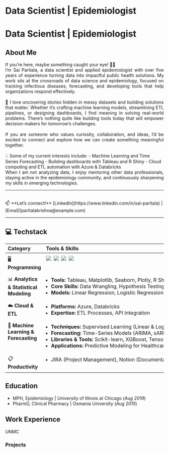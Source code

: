 # Data Scientist | Epidemiologist

# Data Scientist | Epidemiologist

## About Me

<div align="justify">
If you’re here, maybe something caught your eye! 👋🏾

<br>
I’m Sai Paritala, a data scientist and applied epidemiologist with over five years of experience turning data into impactful public health solutions. My work sits at the crossroads of data science and epidemiology, focused on tracking infectious diseases, forecasting, and developing tools that help organizations respond effectively.
<br>

<br>
🔎 I love uncovering stories hidden in messy datasets and building solutions that matter. Whether it’s crafting machine learning models, streamlining ETL pipelines, or designing dashboards, I find meaning in solving real-world problems. There’s nothing quite like building tools today that will empower decision-makers for tomorrow’s challenges.
<br>

<br>
If you are someone who values curiosity, collaboration, and ideas, I’d be excited to connect and explore how we can create something meaningful together.
</div>
<br>
💡 Some of my current interests include:
- Machine Learning and Time Series Forecasting
- Building dashboards with Tableau and R Shiny
- Cloud computing and ETL automation with Azure & Databricks

<div align="justify">
When I am not analyzing data, I enjoy mentoring other data professionals, staying active in the epidemiology community, and continuously sharpening my skills in emerging technologies.
</div>

---

<br>
📫 **Let’s connect!**  
[LinkedIn](https://www.linkedin.com/in/sai-paritala) | [Email](paritalakrishna@example.com)
<br>


---

## 💻 Techstack

<table style="width: 100%;">
  <thead>
    <tr>
      <th style="text-align: left; width: 25%; font-weight: bold;">Category</th>
      <th style="text-align: left; width: 75%; font-weight: bold;">Tools & Skills</th>
    </tr>
  </thead>
  <tbody>
    <tr style="vertical-align: top;">
      <td style="text-align: left; padding: 8px;">🖥️ <b>Programming</b></td>
      <td style="padding: 8px;">
        <div style="display: flex; gap: 8px; flex-wrap: wrap;">
          <img src="https://img.shields.io/badge/Python-3776AB?style=for-the-badge&logo=python&logoColor=white" />
          <img src="https://img.shields.io/badge/R-276DC3?style=for-the-badge&logo=r&logoColor=white" />
          <img src="https://img.shields.io/badge/SAS-2E8B57?style=for-the-badge&logoColor=white" />
          <img src="https://img.shields.io/badge/SQL-4169E1?style=for-the-badge&logoColor=white" />
        </div>
      </td>
    </tr>
    <tr style="vertical-align: top;">
      <td style="text-align: left; padding: 8px;">📊 <b>Analytics & Statistical Modeling</b></td>
      <td style="padding: 8px;">
        <ul style="margin: 0; padding: 4px 0 4px 16px; text-align: left; white-space: nowrap;">
          <li><b>Tools:</b> Tableau, Matplotlib, Seaborn, Plotly, R Shiny, Excel</li>
          <li><b>Core Skills:</b> Data Wrangling, Hypothesis Testing, Exploratory Data Analysis</li>
          <li><b>Models:</b> Linear Regression, Logistic Regression, Time-Series Models (ARIMA, sARIMA), Survival Analysis</li>
        </ul>
      </td>
    </tr>
    <tr style="vertical-align: top;">
      <td style="text-align: left; padding: 8px;">☁️ <b>Cloud & ETL</b></td>
      <td style="padding: 8px;">
        <ul style="margin: 0; padding: 4px 0 4px 16px; text-align: left;">
          <li><b>Platforms:</b> Azure, Databricks</li>
          <li><b>Expertise:</b> ETL Processes, API Integration</li>
        </ul>
      </td>
    </tr>
    <tr style="vertical-align: top;">
      <td style="text-align: left; padding: 8px;">🤖 <b>Machine Learning & Forecasting</b></td>
      <td style="padding: 8px;">
        <ul style="margin: 0; padding: 4px 0 4px 16px; text-align: left; word-break: break-word;">
          <li><b>Techniques:</b> Supervised Learning (Linear & Logistic Regression, Classification), Feature Engineering</li>
          <li><b>Forecasting:</b> Time-Series Models (ARIMA, sARIMA, LSTM)</li>
          <li><b>Libraries & Tools:</b> Scikit-learn, XGBoost, TensorFlow</li>
          <li><b>Applications:</b> Predictive Modeling for Healthcare, Model Deployment with MLflow</li>
        </ul>
      </td>
    </tr>
    <tr style="vertical-align: top;">
      <td style="text-align: left; padding: 8px;">📋 <b>Productivity</b></td>
      <td style="padding: 8px;">
        <ul style="margin: 0; padding: 4px 0 4px 16px; text-align: left;">
          <li>JIRA (Project Management), Notion (Documentation), Git/GitHub (Version Control)</li>
        </ul>
      </td>
    </tr>
  </tbody>
</table>


## Education
- MPH, Epidemiology | University of Illinois at Chicago (_Aug 2019_)
- PharmD, Clinical Pharmacy | Osmania University (_Aug 2015_)

## Work Experience
UNMC

### Projects
